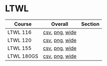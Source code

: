 # LTWL

| Course | Overall | Section |
| ------ | ------- | ------- |
| LTWL 116 | [csv](https://github.com/UCSD-Historical-Enrollment-Data/2025Summer1/blob/main/overall/LTWL%20116.csv), [png](https://raw.githubusercontent.com/UCSD-Historical-Enrollment-Data/2025Summer1/main/plot_overall/LTWL%20116.png), [wide](https://raw.githubusercontent.com/UCSD-Historical-Enrollment-Data/2025Summer1/main/plot_overall_wide/LTWL%20116.png) |  |
| LTWL 120 | [csv](https://github.com/UCSD-Historical-Enrollment-Data/2025Summer1/blob/main/overall/LTWL%20120.csv), [png](https://raw.githubusercontent.com/UCSD-Historical-Enrollment-Data/2025Summer1/main/plot_overall/LTWL%20120.png), [wide](https://raw.githubusercontent.com/UCSD-Historical-Enrollment-Data/2025Summer1/main/plot_overall_wide/LTWL%20120.png) |  |
| LTWL 155 | [csv](https://github.com/UCSD-Historical-Enrollment-Data/2025Summer1/blob/main/overall/LTWL%20155.csv), [png](https://raw.githubusercontent.com/UCSD-Historical-Enrollment-Data/2025Summer1/main/plot_overall/LTWL%20155.png), [wide](https://raw.githubusercontent.com/UCSD-Historical-Enrollment-Data/2025Summer1/main/plot_overall_wide/LTWL%20155.png) |  |
| LTWL 180GS | [csv](https://github.com/UCSD-Historical-Enrollment-Data/2025Summer1/blob/main/overall/LTWL%20180GS.csv), [png](https://raw.githubusercontent.com/UCSD-Historical-Enrollment-Data/2025Summer1/main/plot_overall/LTWL%20180GS.png), [wide](https://raw.githubusercontent.com/UCSD-Historical-Enrollment-Data/2025Summer1/main/plot_overall_wide/LTWL%20180GS.png) |  |

